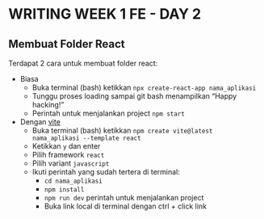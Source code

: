# WRITING WEEK 1 FE - DAY 2
## Membuat Folder React
Terdapat 2 cara untuk membuat folder react:
- Biasa
  - Buka terminal (bash) ketikkan `npx create-react-app nama_aplikasi`
  - Tunggu proses loading sampai git bash menampilkan “Happy hacking!”
  - Perintah untuk menjalankan project `npm start`
- Dengan [vite](https://vitejs.dev/guide/)
  - Buka terminal (bash) ketikkan `npm create vite@latest nama_aplikasi --template react`
  - Ketikkan `y` dan enter
  - Pilih framework `react`
  - Pilih variant `javascript`
  - Ikuti perintah yang sudah tertera di terminal:
    - `cd nama_aplikasi`
    - `npm install`
    - `npm run dev` perintah untuk menjalankan project
    - Buka link local di terminal dengan ctrl + click link

